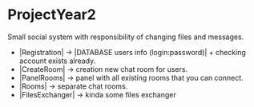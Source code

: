 # ProjectYear2
Small social system with responsibility of changing files and messages.
* |Registration| -> |DATABASE users info (login:password)| + checking account exists already.
* |CreateRoom| -> creation new chat room for users.
* |PanelRooms| -> panel with all existing rooms that you can connect.
* |Rooms| -> separate chat rooms.
* |FilesExchanger| -> kinda some files exchanger
